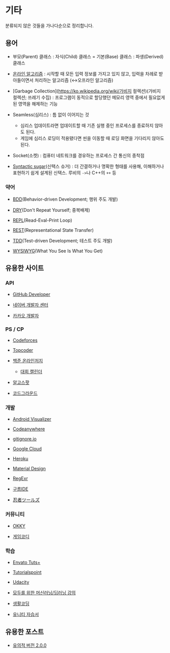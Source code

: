 # 기타

분류되지 않은 것들을 가나다순으로 정리합니다.


## 용어

* 부모(Parent) 클래스 : 자식(Child) 클래스 = 기본(Base) 클래스 : 파생(Derived) 클래스

* [온라인 알고리즘](https://ko.wikipedia.org/wiki/%EC%98%A8%EB%9D%BC%EC%9D%B8_%EC%95%8C%EA%B3%A0%EB%A6%AC%EC%A6%98) : 시작할 때 모든 입력 정보를 가지고 있지 않고, 입력을 차례로 받아들이면서 처리하는 알고리즘 (↔오프라인 알고리즘)

* [Garbage Collection](https://ko.wikipedia.org/wiki/가비지 컬렉션)(가비지 컬렉션; 쓰레기 수집) : 프로그램이 동적으로 할당했던 메모리 영역 중에서 필요없게 된 영역을 해제하는 기능

* Seamless(심리스) : 틈 없이 이어지는 것
  * 심리스 업데이트라면 업데이트할 때 기존 실행 중인 프로세스를 종료하지 않아도 된다.
  * 게임에 심리스 로딩이 적용됐다면 씬을 이동할 때 로딩 화면을 기다리지 않아도 된다.

* Socket(소켓) : 컴퓨터 네트워크를 경유하는 프로세스 간 통신의 종착점

* [Syntactic sugar](https://en.wikipedia.org/wiki/Syntactic_sugar)(신택스 슈거) : 더 간결하거나 명확한 형태를 사용해, 이해하거나 표현하기 쉽게 설계된 신택스. 루비의 `->`나 C++의 `++` 등

### 약어

* [BDD](https://en.wikipedia.org/wiki/Behavior-driven_development)(Behavior-driven Development; 행위 주도 개발)

* [DRY](https://ko.wikipedia.org/wiki/%EC%A4%91%EB%B3%B5%EB%B0%B0%EC%A0%9C)(Don't Repeat Yourself; 중복배제)

* [REPL](https://en.wikipedia.org/wiki/Read%E2%80%93eval%E2%80%93print_loop)(Read-Eval-Print Loop)

* [REST](https://ko.wikipedia.org/wiki/REST)(Representational State Transfer)

* [TDD](https://ko.wikipedia.org/wiki/%ED%85%8C%EC%8A%A4%ED%8A%B8_%EC%A3%BC%EB%8F%84_%EA%B0%9C%EB%B0%9C)(Test-driven Development; 테스트 주도  개발)

* [WYSIWYG](https://ko.wikipedia.org/wiki/%EC%9C%84%EC%A7%80%EC%9C%84%EA%B7%B8)(What You See Is What You Get)


## 유용한 사이트

### API

* [GitHub Developer](https://developer.github.com)

* [네이버 개발자 센터](https://developers.naver.com/main)

* [카카오 개발자](https://developers.kakao.com)

### PS / CP

* [Codeforces](https://codeforces.com/problemset)

* [Topcoder](https://arena.topcoder.com/index.html#/u/dashboard)

* [백준 온라인저지](https://www.acmicpc.net)

  * [대회 캘린더](https://www.acmicpc.net/calendar)

* [알고스팟](https://algospot.com/wiki/read/%EC%95%8C%EA%B3%A0%EC%8A%A4%ED%8C%9F_%EC%98%A8%EB%9D%BC%EC%9D%B8_%EC%A0%80%EC%A7%80)

* [코드그라운드](https://www.codeground.org)

### 개발

* [Android Visualizer](https://labs.udacity.com/android-visualizer)

* [Codeanywhere](https://codeanywhere.com)

* [gitignore.io](https://www.gitignore.io)

* [Google Cloud](https://cloud.google.com)

* [Heroku](https://www.heroku.com)

* [Material Design](https://material.io)

* [RegExr](http://regexr.com)

* [구름IDE](https://ide.goorm.io)

* [忍者ツールズ](https://www.ninja.co.jp)

### 커뮤니티

* [OKKY](https://okky.kr)

* [게임코디](http://www.gamecodi.com)

### 학습

* [Envato Tuts+](https://tutsplus.com)

* [Tutorialspoint](https://www.tutorialspoint.com/index.htm)

* [Udacity](https://www.udacity.com)

* [모두를 위한 머신러닝/딥러닝 강의](http://hunkim.github.io/ml)

* [생활코딩](https://opentutorials.org/course/1)

* [유니티 자습서](https://unity3d.com/kr/learn/tutorials)


## 유용한 포스트

* [유의적 버전 2.0.0](https://semver.org/lang/ko)
